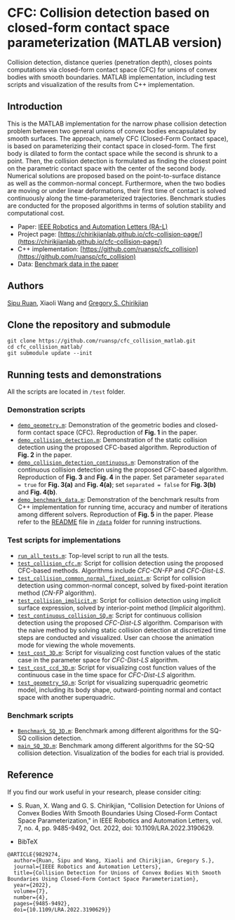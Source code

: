 # CFC: Collision detection based on closed-form contact space parameterization (MATLAB version)
Collision detection, distance queries (penetration depth), closes points computations via closed-form contact space (CFC) for unions of convex bodies with smooth boundaries. MATLAB implementation, including test scripts and visualization of the results from C++ implementation.

## Introduction
This is the MATLAB implementation for the narrow phase collision detection problem between two general unions of convex bodies encapsulated by smooth surfaces. The approach, namely CFC (Closed-Form Contact space), is based on parameterizing their contact space in closed-form. The first body is dilated to form the contact space while the second is shrunk to a point. Then, the collision detection is formulated as finding the closest point on the parametric contact space with the center of the second body. Numerical solutions are proposed based on the point-to-surface distance as well as the common-normal concept. Furthermore, when the two bodies are moving or under linear deformations, their first time of contact is solved continuously along the time-parameterized trajectories. Benchmark studies are conducted for the proposed algorithms in terms of solution stability and computational cost.

- Paper: [IEEE Robotics and Automation Letters (RA-L)](https://ieeexplore.ieee.org/document/9829274)
- Project page: [https://chirikjianlab.github.io/cfc-collision-page/](https://chirikjianlab.github.io/cfc-collision-page/)
- C++ implementation: [https://github.com/ruansp/cfc_collision](https://github.com/ruansp/cfc_collision)
- Data: [Benchmark data in the paper](https://drive.google.com/drive/folders/17jSSC-EIhiSTqXSgfoEOs4R7mzKy1d1i?usp=sharing)

## Authors
[Sipu Ruan](https://ruansp.github.io), Xiaoli Wang and [Gregory S. Chirikjian](https://scholar.google.com/citations?user=qoIuyMoAAAAJ&hl=en)

## Clone the repository and submodule
```
git clone https://github.com/ruansp/cfc_collision_matlab.git
cd cfc_collision_matlab/
git submodule update --init
```

## Running tests and demonstrations
All the scripts are located in `/test` folder.

### Demonstration scripts
- [`demo_geometry.m`](/test/demo_geometry.m): Demonstration of the geometric bodies and closed-form contact space (CFC). Reproduction of __Fig. 1__ in the paper.
- [`demo_collision_detection.m`](/test/demo_collision_detection.m): Demonstration of the static collision detection using the proposed CFC-based algorithm. Reproduction of __Fig. 2__ in the paper.
- [`demo_collision_detection_continuous.m`](/test/demo_collision_detection_continuous.m): Demonstration of the continuous collision detection using the proposed CFC-based algorithm. Reproduction of __Fig. 3__ and __Fig. 4__ in the paper. Set parameter `separated = true` for __Fig. 3(a)__ and __Fig. 4(a)__; set `separated = false` for __Fig. 3(b)__ and __Fig. 4(b)__.
- [`demo_benchmark_data.m`](/test/demo_benchmark_data.m): Demonstration of the benchmark results from C++ implementation for running time, accuracy and number of iterations among different solvers. Reproduction of __Fig. 5__ in the paper. Please refer to the [README](/data/README.md) file in [`/data`](/data) folder for running instructions.

### Test scripts for implementations
- [`run_all_tests.m`](/test/run_all_test.m): Top-level script to run all the tests.
- [`test_collision_cfc.m`](/test/test_collision_cfc.m): Script for collision detection using the proposed CFC-based methods. Algorithms include _CFC-CN-FP_ and _CFC-Dist-LS_.
- [`test_collision_common_normal_fixed_point.m`](/test/test_collision_common_normal_fixed_point.m): Script for collision detection using common-normal concept, solved by fixed-point iteration method (_CN-FP_ algorithm).
- [`test_collision_implicit.m`](/test/test_collision_implicit.m): Script for collision detection using implicit surface expression, solved by interior-point method (_Implicit_ algorithm).
- [`test_continuous_collision_SQ.m`](/test/test_continuous_collision_SQ.m): Script for continuous collision detection using the proposed _CFC-Dist-LS_ algorithm. Comparison with the naive method by solving static collision detection at discretized time steps are conducted and visualized. User can choose the animation mode for viewing the whole movements.
- [`test_cost_3D.m`](/test/test_cost_3D.m): Script for visualizing cost function values of the static case in the parameter space for _CFC-Dist-LS_ algorithm.
- [`test_cost_ccd_3D.m`](/test/test_cost_ccd_3D.m): Script for visualizing cost function values of the continuous case in the time space for _CFC-Dist-LS_ algorithm.
- [`test_geometry_SQ.m`](/test/test_geometry_SQ.m): Script for visualizing superquadric geometric model, including its body shape, outward-pointing normal and contact space with another superquadric.

### Benchmark scripts
- [`Benchmark_SQ_3D.m`](/test/Benchmark_SQ_3D.m): Benchmark among different algorithms for the SQ-SQ collision detection.
- [`main_SQ_3D.m`](/test/main_SQ_3D.m): Benchmark among different algorithms for the SQ-SQ collision detection. Visualization of the bodies for each trial is provided.

## Reference
If you find our work useful in your research, please consider citing:

- S. Ruan, X. Wang and G. S. Chirikjian, "Collision Detection for Unions of Convex Bodies With Smooth Boundaries Using Closed-Form Contact Space Parameterization," in IEEE Robotics and Automation Letters, vol. 7, no. 4, pp. 9485-9492, Oct. 2022, doi: 10.1109/LRA.2022.3190629.

- BibTeX
```
@ARTICLE{9829274,
  author={Ruan, Sipu and Wang, Xiaoli and Chirikjian, Gregory S.},
  journal={IEEE Robotics and Automation Letters}, 
  title={Collision Detection for Unions of Convex Bodies With Smooth Boundaries Using Closed-Form Contact Space Parameterization}, 
  year={2022},
  volume={7},
  number={4},
  pages={9485-9492},
  doi={10.1109/LRA.2022.3190629}}
```
